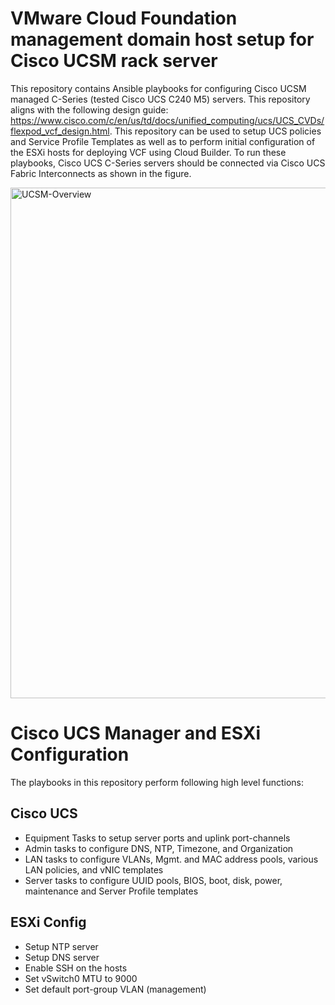 # VMware Cloud Foundation management domain host setup for Cisco UCSM rack server
This repository contains Ansible playbooks for configuring Cisco UCSM managed C-Series (tested Cisco UCS C240 M5) servers. This repository aligns with the following design guide: https://www.cisco.com/c/en/us/td/docs/unified_computing/ucs/UCS_CVDs/flexpod_vcf_design.html. This repository can be used to setup UCS policies and Service Profile Templates as well as to perform initial configuration of the ESXi hosts for deploying VCF using Cloud Builder. To run these playbooks, Cisco UCS C-Series servers should be connected via Cisco UCS Fabric Interconnects as shown in the figure.

<img width="817" alt="UCSM-Overview" src="https://user-images.githubusercontent.com/89957595/206741425-320d7c90-cd1a-473b-bd8f-6ded1ed08fd4.png">

# Cisco UCS Manager and ESXi Configuration
The playbooks in this repository perform following high level functions:
## Cisco UCS
- Equipment Tasks to setup server ports and uplink port-channels
- Admin tasks to configure DNS, NTP, Timezone, and Organization
- LAN tasks to configure VLANs, Mgmt. and MAC address pools, various LAN policies, and vNIC templates
- Server tasks to configure UUID pools, BIOS, boot, disk, power, maintenance and Server Profile templates
## ESXi Config
- Setup NTP server
- Setup DNS server
- Enable SSH on the hosts
- Set vSwitch0 MTU to 9000
- Set default port-group VLAN (management)

